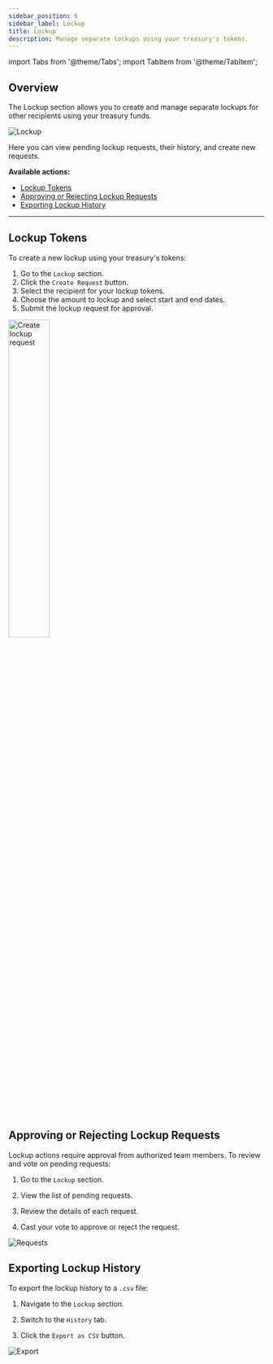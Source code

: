```yaml
---
sidebar_position: 6
sidebar_label: Lockup
title: Lockup
description: Manage separate lockups using your treasury's tokens.
---
```

import Tabs from '@theme/Tabs';
import TabItem from '@theme/TabItem';

## Overview

The Lockup section allows you to create and manage separate lockups for other recipients using your treasury funds.

<div class="screenshot">

![Lockup](/img/screens/lockup.png)

</div>

Here you can view pending lockup requests, their history, and create new requests.

**Available actions:**

- [Lockup Tokens](#lockup-tokens)
- [Approving or Rejecting Lockup Requests](#approving-or-rejecting-lockup-requests)
- [Exporting Lockup History](#exporting-lockup-history)

---

## Lockup Tokens

To create a new lockup using your treasury's tokens:
    
1.  Go to the `Lockup` section.
2.  Click the `Create Request` button.
3.  Select the recipient for your lockup tokens.
4.  Choose the amount to lockup and select start and end dates.
5.  Submit the lockup request for approval.

<div class="screenshot">
<img src="/img/lockup/create.png" width="40%" alt="Create lockup request" />
</div>


## Approving or Rejecting Lockup Requests

Lockup actions require approval from authorized team members. To review and vote on pending requests:

1.  Go to the `Lockup` section.
    
2.  View the list of pending requests.
    
3.  Review the details of each request.
    
4.  Cast your vote to approve or reject the request.

<div class="screenshot">

![Requests](/img/lockup/approve.png)

</div>

## Exporting Lockup History

To export the lockup history to a `.csv` file:

1.  Navigate to the `Lockup` section.
    
2.  Switch to the `History` tab.
    
3.  Click the `Export as CSV` button.


<div class="screenshot">

![Export](/img/lockup/csv-export.png)

</div>
